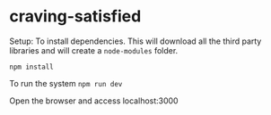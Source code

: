 # craving-satisfied
Setup:
To install dependencies. This will download all the third party libraries and will create a `node-modules` folder. 

`npm install`


To run the system
`npm run dev`

Open the browser and access
localhost:3000